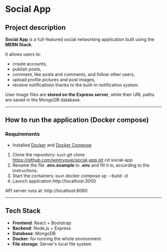 # Social App

## Project description

**Social App** is a full-featured social networking application built using the **MERN Stack**.

It allows users to:
- create accounts,
- publish posts,
- comment, like posts and comments, and follow other users,
- upload profile pictures and post images,
- receive notifications thanks to the built-in notification system.

User image files are **stored on the Express server**, while their URL paths are saved in the MongoDB database.

---

## How to run the application (Docker compose)

### Requirements

- Installed [Docker](https://www.docker.com/) and [Docker Compose](https://docs.docker.com/compose/)

1. Clone the repository:
   ```bash```
   git clone https://github.com/wintryquip/social-app.git
   cd social-app
2. Rename the file **.env.example** to **.env** and fill it in, according to the instructions.
2. Start the containers:
   ```bash```
   docker compose up --build -d
3. Launch application
   http://localhost:3000

API server runs at:
http://localhost:8080

---

## Tech Stack
- **Frontend**: React + Bootstrap
- **Backend**: Node.js + Express
- **Database**: MongoDB
- **Docker**: for running the whole environment
- **File storage**: Server's local file system